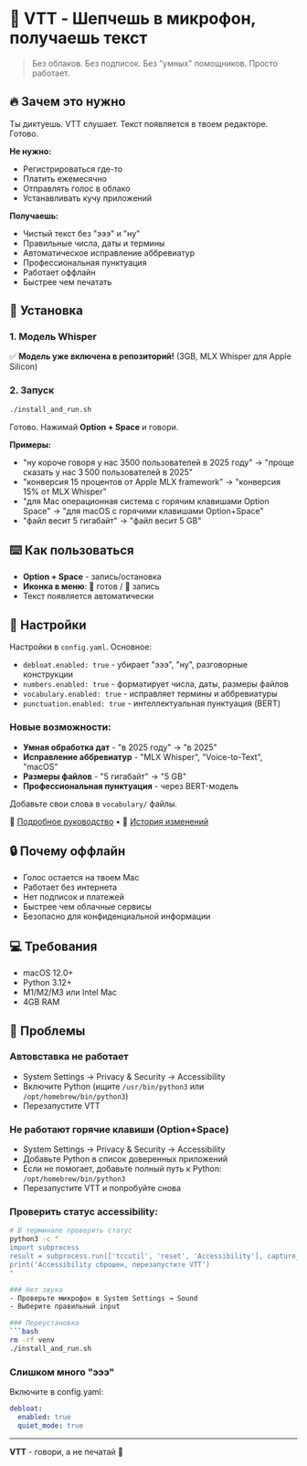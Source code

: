 # 🎤 VTT - Шепчешь в микрофон, получаешь текст

> Без облаков. Без подписок. Без "умных" помощников. Просто работает.

## 🔥 Зачем это нужно

Ты диктуешь. VTT слушает. Текст появляется в твоем редакторе. Готово.

**Не нужно:**
- Регистрироваться где-то
- Платить ежемесячно
- Отправлять голос в облако
- Устанавливать кучу приложений

**Получаешь:**
- Чистый текст без "эээ" и "ну"
- Правильные числа, даты и термины
- Автоматическое исправление аббревиатур
- Профессиональная пунктуация
- Работает оффлайн
- Быстрее чем печатать

## 🚀 Установка

### 1. Модель Whisper
✅ **Модель уже включена в репозиторий!** (3GB, MLX Whisper для Apple Silicon)

### 2. Запуск
```bash
./install_and_run.sh
```

Готово. Нажимай **Option + Space** и говори.

**Примеры:**
- "ну короче говоря у нас 3500 пользователей в 2025 году" → "проще сказать у нас 3 500 пользователей в 2025"
- "конверсия 15 процентов от Apple MLX framework" → "конверсия 15% от MLX Whisper"
- "для Mac операционная система с горячим клавишами Option Space" → "для macOS с горячими клавишами Option+Space"
- "файл весит 5 гигабайт" → "файл весит 5 GB"

## ⌨️ Как пользоваться

- **Option + Space** - запись/остановка
- **Иконка в меню**: 🎤 готов / 🔴 запись
- Текст появляется автоматически

## 🔧 Настройки

Настройки в `config.yaml`. Основное:
- `debloat.enabled: true` - убирает "эээ", "ну", разговорные конструкции
- `numbers.enabled: true` - форматирует числа, даты, размеры файлов
- `vocabulary.enabled: true` - исправляет термины и аббревиатуры
- `punctuation.enabled: true` - интеллектуальная пунктуация (BERT)

### Новые возможности:
- **Умная обработка дат** - "в 2025 году" → "в 2025"
- **Исправление аббревиатур** - "MLX Whisper", "Voice-to-Text", "macOS"
- **Размеры файлов** - "5 гигабайт" → "5 GB"
- **Профессиональная пунктуация** - через BERT-модель

Добавьте свои слова в `vocabulary/` файлы.

📖 [Подробное руководство](PERSONAL_USE_GUIDE.md) • 📝 [История изменений](CHANGELOG.md)

## 🔒 Почему оффлайн

- Голос остается на твоем Mac
- Работает без интернета
- Нет подписок и платежей
- Быстрее чем облачные сервисы
- Безопасно для конфиденциальной информации

## 💻 Требования

- macOS 12.0+
- Python 3.12+
- M1/M2/M3 или Intel Mac
- 4GB RAM

## 🐛 Проблемы

### Автовставка не работает
- System Settings → Privacy & Security → Accessibility
- Включите Python (ищите `/usr/bin/python3` или `/opt/homebrew/bin/python3`)
- Перезапустите VTT

### Не работают горячие клавиши (Option+Space)
- System Settings → Privacy & Security → Accessibility
- Добавьте Python в список доверенных приложений
- Если не помогает, добавьте полный путь к Python: `/opt/homebrew/bin/python3`
- Перезапустите VTT и попробуйте снова

### Проверить статус accessibility:
```bash
# В терминале проверить статус
python3 -c "
import subprocess
result = subprocess.run(['tccutil', 'reset', 'Accessibility'], capture_output=True)
print('Accessibility сброшен, перезапустите VTT')
"

### Нет звука
- Проверьте микрофон в System Settings → Sound
- Выберите правильный input

### Переустановка
```bash
rm -rf venv
./install_and_run.sh
```

### Слишком много "эээ"
Включите в config.yaml:
```yaml
debloat:
  enabled: true
  quiet_mode: true
```

---

**VTT** - говори, а не печатай 🎤